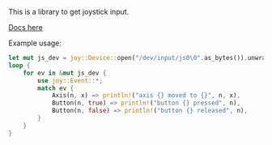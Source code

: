 This is a library to get joystick input.

[Docs here](https://docs.rs/joy/)

Example usage:

```rust
let mut js_dev = joy::Device::open("/dev/input/js0\0".as_bytes()).unwrap();
loop {
    for ev in &mut js_dev {
        use joy::Event::*;
        match ev {
            Axis(n, x) => println!("axis {} moved to {}", n, x),
            Button(n, true) => println!("button {} pressed", n),
            Button(n, false) => println!("button {} released", n),
        }
    }
}
```
